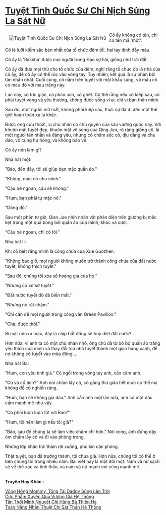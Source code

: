 <a href="https://truyentiki.com/tuyet-tinh-quoc-su-chi-nich-sung-la-sat-nu.30451/" title="Tuyệt Tình Quốc Sư Chi Nịch Sủng La Sát Nữ"><h1>Tuyệt Tình Quốc Sư Chi Nịch Sủng La Sát Nữ</h1></a><div style="display:table"><img align="right" style="float: left; padding: 10px;" src="https://truyentiki.com/a/img/str/src/30451.jpg" alt="Tuyệt Tình Quốc Sư Chi Nịch Sủng La Sát Nữ">Cô ấy không có tên, chỉ có tên mã &#39;một&#39;. <p></p> Cô là lưỡi kiếm sắc bén nhất của tổ chức đêm tối, hai tay dính đầy máu. <p></p> Cô ấy là &#39;Raksha&#39; được mọi người trong Đạo sợ hãi, giống như trái đất. <p></p> Cô ấy đã đưa mọi thứ cho tổ chức của đêm, nghĩ rằng tổ chức đó là nhà của cô ấy, để cô ấy có thể rúc vào vòng tay. Tuy nhiên, kết quả là sự phản bội tàn nhẫn nhất. Cuối cùng, cô nằm trên tuyết với một khẩu súng, và máu cô có màu đỏ với màu trắng này. <p></p> Lúc này, cô tức giận, cô phàn nàn, cô ghét. Cô thề rằng nếu có kiếp sau, cô phải tuyệt vọng và yêu thương, không được sống vì ai, chỉ vì bản thân mình. <p></p> Sau đó, một người mở mắt, không phải kiếp sau, thực sự đã đi đến một thế giới hoàn toàn xa lạ khác. <p></p> Được ông cứu thoát, vị chủ nhân có chủ quyền của sáu vương quốc này. Với khuôn mặt tuyệt đẹp, khuôn mặt vô song của Qing Jun, rõ ràng giống cô, là một người tàn nhẫn và đáng yêu, nhưng cô chăm sóc cô, dịu dàng và chu đáo, vô cùng hư hỏng, và không bảo vệ. <p></p> Cô ấy nên làm gì? <p></p> Nhà hát một: <p></p> "Bảo, đến đây, tôi sẽ giúp bạn mặc quần áo." <p></p> "Không, mặc nó cho mình." <p></p> "Cậu bé ngoan, cậu sẽ không." <p></p> "Hum, bạn phải tự mặc nó." <p></p> "Dòng đó." <p></p> Sau một phần tư giờ, Qian Jue nhìn nhân vật phản diện trên giường bị mắc kẹt trong một quả bóng bởi quần áo của mình, khóc và cười. <p></p> "Cậu bé ngoan, chỉ có tôi." <p></p> Nhà hát II: <p></p> Khi cô biết rằng mình là công chúa của Xue Guozhen. <p></p> "Không bao giờ, mọi người không muốn trở thành công chúa của đất nước tuyết, không thích tuyết." <p></p> "Sau đó, chúng tôi xóa sổ hoàng gia của họ." <p></p> "Nhưng có xứ sở tuyết." <p></p> "Đất nước tuyết đó đã biến mất." <p></p> "Nhưng nó rất chậm." <p></p> "Chỉ cần để mọi người trong công văn Green Pavilion." <p></p> "Chà, được thôi." <p></p> Bí mật nôn ra máu, đây là nhịp bất đồng sẽ hủy diệt đất nước? <p></p> Hơn nữa, vì anh ta có một chủ nhân nhỏ, ông chủ đã từ bỏ bộ quần áo trắng yêu thích của mình và thay đổi tòa nhà tuyết thành một gian hàng xanh, để nó không có tuyết vào mùa đông ... <p></p> Nhà hát Ba: <p></p> "Hum, con yêu tinh già." Cô ngồi trong vòng tay anh, cắn cằm anh. <p></p> "Cũ và cổ tích?" Anh ôm chầm lấy cô, cố gắng thư giãn hết mức có thể mà không để cô nghiến răng. <p></p> "Hum, bạn sẽ không già đâu." Anh cắn anh một lần nữa, anh có một đầu cắm mạnh mẽ như vậy. <p></p> "Có phải luôn luôn tốt với Bao?" <p></p> "Hum, tôi nên làm gì nếu tôi già?" <p></p> "Bảo, sau đó chúng ta sẽ làm việc chăm chỉ hơn." Nói xong, anh đứng dậy ôm chầm lấy cô và đi vào phòng trong. <p></p> Những lớp khăn trải thảm rơi xuống, phủ kín căn phòng. <p></p> Thật tuyệt, bạn đã trưởng thành, tôi chưa già. Hơn nữa, chúng tôi có thể ở bên chúng tôi trong nhiều năm. Bài viết này là một đối một. Nam và nữ sạch sẽ về thể xác và tinh thần, và nam và nữ mạnh mẽ cũng mạnh mẽ.</div><p><br><b>Truyện Hay Khác :</b></p><a href="https://truyentiki.com/vong-hong-mommy-tong-tai-daddy-sung-len-troi.30450/" alt="Võng Hồng Mommy, Tổng Tài Daddy Sủng Lên Trời">Võng Hồng Mommy, Tổng Tài Daddy Sủng Lên Trời</a><br/><a href="https://github.com/nownovels/truyenhay/tree/master/truyenhay/30534/README.md" alt="Cực Phẩm Xuyên Qua Vương Giả Hệ Thống">Cực Phẩm Xuyên Qua Vương Giả Hệ Thống</a><br/><a href="https://github.com/nownovels/top500/tree/master/truyenhay/33757/" alt="Tần Thời Minh Nguyệt Chi Hùng Bá Thiên Hạ">Tần Thời Minh Nguyệt Chi Hùng Bá Thiên Hạ</a><br/><a href="https://www.scoop.it/topic/nownovels/p/4118767009/2020/05/31/truyen-toan-nang-nhan-thuat-chi-sat-than-he-thong" alt="Toàn Năng Nhẫn Thuật Chi Sát Thần Hệ Thống">Toàn Năng Nhẫn Thuật Chi Sát Thần Hệ Thống</a><br/>